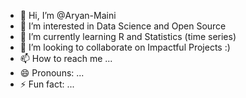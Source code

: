 - 👋 Hi, I’m @Aryan-Maini
- 👀 I’m interested in Data Science and Open Source
- 🌱 I’m currently learning R and Statistics (time series)
- 💞️ I’m looking to collaborate on Impactful Projects :)
- 📫 How to reach me ...
- 😄 Pronouns: ...
- ⚡ Fun fact: ...

<!---
Aryan-Maini/Aryan-Maini is a ✨ special ✨ repository because its `README.md` (this file) appears on your GitHub profile.
You can click the Preview link to take a look at your changes.
--->
